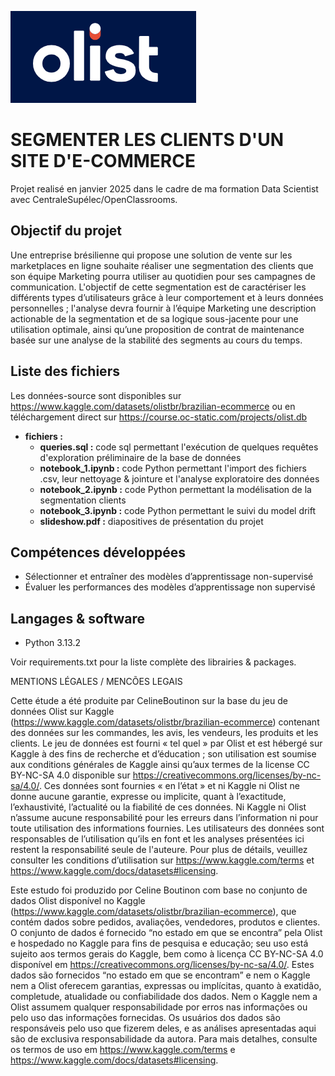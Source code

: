 ![Logo](logo.PNG)

# SEGMENTER LES CLIENTS D'UN SITE D'E-COMMERCE

Projet realisé en janvier 2025 dans le cadre de ma formation Data Scientist avec CentraleSupélec/OpenClassrooms.

## Objectif du projet

Une entreprise brésilienne qui propose une solution de vente sur les marketplaces en ligne souhaite réaliser une segmentation des clients que son équipe Marketing pourra utiliser au quotidien pour ses campagnes de communication. L'objectif de cette segmentation est de caractériser les différents types d’utilisateurs grâce à leur comportement et à leurs données personnelles ; l'analyse devra fournir à l’équipe Marketing une description actionable de la segmentation et de sa logique sous-jacente pour une utilisation optimale, ainsi qu’une proposition de contrat de maintenance basée sur une analyse de la stabilité des segments au cours du temps.
 

## Liste des fichiers

Les données-source sont disponibles sur https://www.kaggle.com/datasets/olistbr/brazilian-ecommerce ou en téléchargement direct sur https://course.oc-static.com/projects/olist.db


* **fichiers :**
  - **queries.sql :** code sql permettant l'exécution de quelques requêtes d'exploration préliminaire de la base de données
  - **notebook_1.ipynb :** code Python permettant l'import des fichiers .csv, leur nettoyage & jointure et l'analyse exploratoire des données
  - **notebook_2.ipynb :** code Python permettant la modélisation de la segmentation clients
  - **notebook_3.ipynb :** code Python permettant le suivi du model drift
  - **slideshow.pdf :** diapositives de présentation du projet
 


## Compétences développées

 * Sélectionner et entraîner des modèles d’apprentissage non-supervisé
 * Évaluer les performances des modèles d’apprentissage non supervisé




## Langages & software

 * Python 3.13.2

Voir requirements.txt pour la liste complète des librairies & packages.
  


MENTIONS LÉGALES / MENCÕES LEGAIS

Cette étude a été produite par CelineBoutinon sur la base du jeu de données Olist sur Kaggle (https://www.kaggle.com/datasets/olistbr/brazilian-ecommerce) contenant des données sur les commandes, les avis, les vendeurs, les produits et les clients. Le jeu de données est fourni « tel quel » par Olist et est hébergé sur Kaggle à des fins de recherche et d’éducation ; son utilisation est soumise aux conditions générales de Kaggle ainsi qu’aux termes de la license CC BY-NC-SA 4.0 disponible sur https://creativecommons.org/licenses/by-nc-sa/4.0/. Ces données sont fournies « en l’état » et ni Kaggle ni Olist ne donne aucune garantie, expresse ou implicite, quant à l’exactitude, l’exhaustivité, l’actualité ou la fiabilité de ces données. Ni Kaggle ni Olist n’assume aucune responsabilité pour les erreurs dans l’information ni pour toute utilisation des informations fournies. Les utilisateurs des données sont responsables de l’utilisation qu’ils en font et les analyses présentées ici restent la responsabilité seule de l'auteure. Pour plus de détails, veuillez consulter les conditions d’utilisation sur https://www.kaggle.com/terms et https://www.kaggle.com/docs/datasets#licensing.

Este estudo foi produzido por Celine Boutinon com base no conjunto de dados Olist disponível no Kaggle (https://www.kaggle.com/datasets/olistbr/brazilian-ecommerce), que contém dados sobre pedidos, avaliações, vendedores, produtos e clientes. O conjunto de dados é fornecido “no estado em que se encontra” pela Olist e hospedado no Kaggle para fins de pesquisa e educação; seu uso está sujeito aos termos gerais do Kaggle, bem como à licença CC BY-NC-SA 4.0 disponível em https://creativecommons.org/licenses/by-nc-sa/4.0/. Estes dados são fornecidos “no estado em que se encontram” e nem o Kaggle nem a Olist oferecem garantias, expressas ou implícitas, quanto à exatidão, completude, atualidade ou confiabilidade dos dados. Nem o Kaggle nem a Olist assumem qualquer responsabilidade por erros nas informações ou pelo uso das informações fornecidas. Os usuários dos dados são responsáveis pelo uso que fizerem deles, e as análises apresentadas aqui são de exclusiva responsabilidade da autora. Para mais detalhes, consulte os termos de uso em https://www.kaggle.com/terms e https://www.kaggle.com/docs/datasets#licensing.


